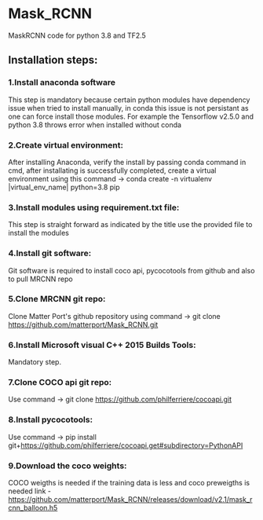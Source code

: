 # Mask_RCNN
MaskRCNN code for python 3.8 and TF2.5

## Installation steps:
### 1.Install anaconda software
This step is mandatory because certain python modules have dependency issue when tried to install manually, in conda this issue is not persistant as one can force install those modules. For example the Tensorflow v2.5.0 and python 3.8 throws error when installed without conda
### 2.Create virtual environment:
After installing Anaconda, verify the install by passing conda command in cmd, after installating is successfully completed,
create a virtual environment using this command -> conda create -n virtualenv |virtual_env_name| python=3.8 pip
### 3.Install modules using requirement.txt file:
This step is straight forward as indicated by the title use the provided file to install the modules
### 4.Install git software:
Git software is required to install coco api, pycocotools from github and also to pull MRCNN repo
### 5.Clone MRCNN git repo:
Clone Matter Port's github repository using command
 -> git clone https://github.com/matterport/Mask_RCNN.git
### 6.Install Microsoft visual C++ 2015 Builds Tools:
Mandatory step.
### 7.Clone COCO api git repo:
Use command -> git clone https://github.com/philferriere/cocoapi.git
### 8.Install pycocotools:
Use command -> pip install git+https://github.com/philferriere/cocoapi.get#subdirectory=PythonAPI
### 9.Download the coco weights:
COCO weigths is needed if the training data is less and coco preweigths is needed 
link - https://github.com/matterport/Mask_RCNN/releases/download/v2.1/mask_rcnn_balloon.h5



